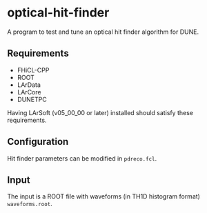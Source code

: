 # optical-hit-finder

A program to test and tune an optical hit finder algorithm for DUNE.

## Requirements

* FHiCL-CPP
* ROOT
* LArData
* LArCore
* DUNETPC

Having LArSoft (v05\_00\_00 or later) installed should satisfy these requirements.

## Configuration
Hit finder parameters can be modified in `pdreco.fcl`.

## Input
The input is a ROOT file with waveforms (in TH1D histogram format) `waveforms.root`.
